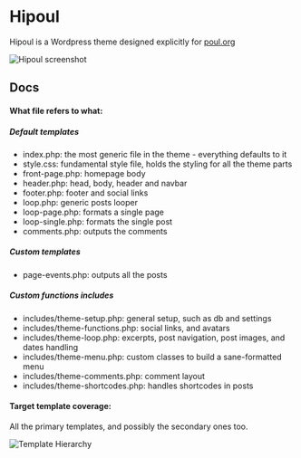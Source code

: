 # Hipoul
Hipoul is a Wordpress theme designed explicitly for [poul.org](https://poul.org)

![Hipoul screenshot](https://www.poul.org/wp-content/themes/hipoul/screenshot.jpg)

## Docs
#### What file refers to what:  
##### Default templates  
* index.php:
    the most generic file in the theme - everything defaults to it
* style.css:
    fundamental style file, holds the styling for all the theme parts
* front-page.php:
    homepage body
* header.php:
    head, body, header and navbar
* footer.php:
    footer and social links
* loop.php:
    generic posts looper
* loop-page.php:
    formats a single page
* loop-single.php:
    formats the single post
* comments.php:
    outputs the comments

##### Custom templates
* page-events.php:
    outputs all the posts
    
##### Custom functions includes
* includes/theme-setup.php:
    general setup, such as db and settings
* includes/theme-functions.php:
    social links, and avatars
* includes/theme-loop.php:
    excerpts, post navigation, post images, and dates handling
* includes/theme-menu.php:
    custom classes to build a sane-formatted menu
* includes/theme-comments.php:
    comment layout
* includes/theme-shortcodes.php:
    handles shortcodes in posts

#### Target template coverage:
All the primary templates, and possibly the secondary ones too.

![Template Hierarchy](http://codex.wordpress.org/images/9/96/wp-template-hierarchy.jpg)
